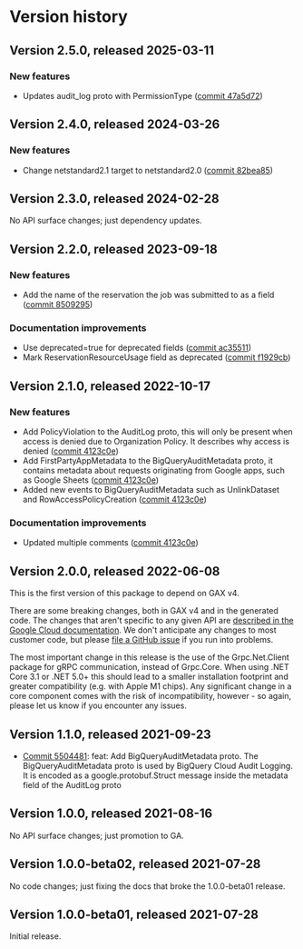 # Version history

## Version 2.5.0, released 2025-03-11

### New features

- Updates audit_log proto with PermissionType ([commit 47a5d72](https://github.com/googleapis/google-cloud-dotnet/commit/47a5d72fa0f4f266487685b0894003d808c103f6))

## Version 2.4.0, released 2024-03-26

### New features

- Change netstandard2.1 target to netstandard2.0 ([commit 82bea85](https://github.com/googleapis/google-cloud-dotnet/commit/82bea850661975b9750ac30753528cc9d2e05240))

## Version 2.3.0, released 2024-02-28

No API surface changes; just dependency updates.

## Version 2.2.0, released 2023-09-18

### New features

- Add the name of the reservation the job was submitted to as a field ([commit 8509295](https://github.com/googleapis/google-cloud-dotnet/commit/8509295870d00b72bc70b8d3a63a10bcacd8dafd))

### Documentation improvements

- Use deprecated=true for deprecated fields ([commit ac35511](https://github.com/googleapis/google-cloud-dotnet/commit/ac35511716630dc7391dde688e03e9224386e8b1))
- Mark ReservationResourceUsage field as deprecated ([commit f1929cb](https://github.com/googleapis/google-cloud-dotnet/commit/f1929cbfa7a04ddf841749c9df6adab1696cf1e7))

## Version 2.1.0, released 2022-10-17

### New features

- Add PolicyViolation to the AuditLog proto, this will only be present when access is denied due to Organization Policy. It describes why access is denied ([commit 4123c0e](https://github.com/googleapis/google-cloud-dotnet/commit/4123c0e7cf10ff042930277cfd9fd8a5496f61e4))
- Add FirstPartyAppMetadata to the BigQueryAuditMetadata proto, it contains metadata about requests originating from Google apps, such as Google Sheets ([commit 4123c0e](https://github.com/googleapis/google-cloud-dotnet/commit/4123c0e7cf10ff042930277cfd9fd8a5496f61e4))
- Added new events to BigQueryAuditMetadata such as UnlinkDataset and RowAccessPolicyCreation ([commit 4123c0e](https://github.com/googleapis/google-cloud-dotnet/commit/4123c0e7cf10ff042930277cfd9fd8a5496f61e4))

### Documentation improvements

- Updated multiple comments ([commit 4123c0e](https://github.com/googleapis/google-cloud-dotnet/commit/4123c0e7cf10ff042930277cfd9fd8a5496f61e4))

## Version 2.0.0, released 2022-06-08

This is the first version of this package to depend on GAX v4.

There are some breaking changes, both in GAX v4 and in the generated
code. The changes that aren't specific to any given API are [described in the Google Cloud
documentation](https://cloud.google.com/dotnet/docs/reference/help/breaking-gax4).
We don't anticipate any changes to most customer code, but please [file a
GitHub issue](https://github.com/googleapis/google-cloud-dotnet/issues/new/choose)
if you run into problems.

The most important change in this release is the use of the Grpc.Net.Client package
for gRPC communication, instead of Grpc.Core. When using .NET Core 3.1 or .NET 5.0+
this should lead to a smaller installation footprint and greater compatibility (e.g.
with Apple M1 chips). Any significant change in a core component comes with the risk
of incompatibility, however - so again, please let us know if you encounter any
issues.


## Version 1.1.0, released 2021-09-23

- [Commit 5504481](https://github.com/googleapis/google-cloud-dotnet/commit/5504481): feat: Add BigQueryAuditMetadata proto. The BigQueryAuditMetadata proto is used by BigQuery Cloud Audit Logging. It is encoded as a google.protobuf.Struct message inside the metadata field of the AuditLog proto

## Version 1.0.0, released 2021-08-16

No API surface changes; just promotion to GA.

## Version 1.0.0-beta02, released 2021-07-28

No code changes; just fixing the docs that broke the 1.0.0-beta01 release.

## Version 1.0.0-beta01, released 2021-07-28

Initial release.
